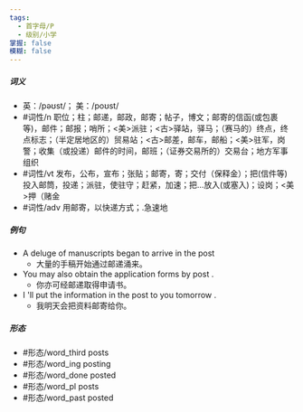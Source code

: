 ```yaml
---
tags:
  - 首字母/P
  - 级别/小学
掌握: false
模糊: false
---
```

##### 词义
- 英：/pəʊst/； 美：/poʊst/
- #词性/n  职位；柱；邮递，邮政，邮寄；帖子，博文；邮寄的信函(或包裹等)，邮件；邮报；哨所；<美>派驻；<古>驿站，驿马；（赛马的）终点，终点标志；（半定居地区的）贸易站；<古>邮差，邮车，邮船；<美>驻军，岗警；收集（或投递）邮件的时间，邮班；（证券交易所的）交易台；地方军事组织
- #词性/vt  发布，公布，宣布；张贴；邮寄，寄；交付（保释金）；把(信件等)投入邮筒，投递；派驻，使驻守；赶紧，加速；把…放入(或塞入)；设岗；<美>押（赌金
- #词性/adv  用邮寄，以快递方式；.急速地
##### 例句
- A deluge of manuscripts began to arrive in the post
	- 大量的手稿开始通过邮递涌来。
- You may also obtain the application forms by post .
	- 你亦可经邮递取得申请书。
- I 'll put the information in the post to you tomorrow .
	- 我明天会把资料邮寄给你。
##### 形态
- #形态/word_third posts
- #形态/word_ing posting
- #形态/word_done posted
- #形态/word_pl posts
- #形态/word_past posted
